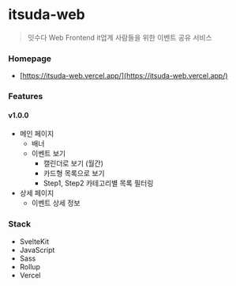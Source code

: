 # itsuda-web
> 잇수다 Web Frontend
> it업계 사람들을 위한 이벤트 공유 서비스

### Homepage
- [https://itsuda-web.vercel.app/](https://itsuda-web.vercel.app/)

### Features
#### v1.0.0
- 메인 페이지
  - 배너
  - 이벤트 보기
    - 캘린더로 보기 (월간)
    - 카드형 목록으로 보기
    - Step1, Step2 카테고리별 목록 필터링
- 상세 페이지
  - 이벤트 상세 정보

### Stack
- SvelteKit
- JavaScript
- Sass
- Rollup
- Vercel
